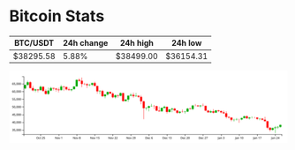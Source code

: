 # Bitcoin Stats

BTC/USDT|24h change|24h high|24h low|
|---|---|---|---|
|$38295.58|5.88%|$38499.00|$36154.31|

<img src="./chart.svg">
